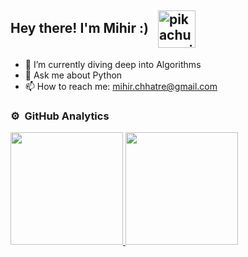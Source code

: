 ## Hey there! I'm Mihir :) &nbsp;&nbsp;<img alt="pikachu running" src="./pikachu.gif" width='60' align="center"/>


- 🌱 I’m currently diving deep into Algorithms
- 💬 Ask me about Python
- 📫 How to reach me: <a href="mailto:mihir.chhatre@gmail.com">mihir.chhatre@gmail.com</a>

### ⚙️ &nbsp;GitHub Analytics

<p align="left">
<a href="https://github.com/saintlyzero">
  <img height="180em" src="https://github-readme-stats-eight-theta.vercel.app/api?username=saintlyzero&show_icons=true&theme=dracula&include_all_commits=true&count_private=true"/>
  <img height="180em" src="https://github-readme-stats-eight-theta.vercel.app/api/top-langs/?username=saintlyzero&layout=compact&langs_count=8&theme=dracula"/>

 </a>

</p>
